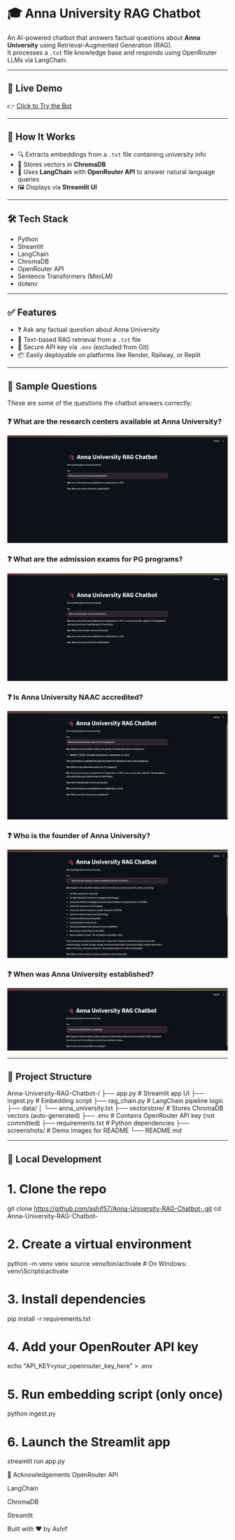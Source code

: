 # 🎓 Anna University RAG Chatbot

An AI-powered chatbot that answers factual questions about **Anna University** using Retrieval-Augmented Generation (RAG).  
It processes a `.txt` file knowledge base and responds using OpenRouter LLMs via LangChain.

---

## 🔗 Live Demo

👉 [Click to Try the Bot](https://anna-university-rag-chatbot.onrender.com)

---

## 🧠 How It Works

- 🔍 Extracts embeddings from a `.txt` file containing university info  
- 🧠 Stores vectors in **ChromaDB**  
- 💬 Uses **LangChain** with **OpenRouter API** to answer natural language queries  
- 🖼️ Displays via **Streamlit UI**

---

## 🛠️ Tech Stack

- Python  
- Streamlit  
- LangChain  
- ChromaDB  
- OpenRouter API  
- Sentence Transformers (MiniLM)  
- dotenv

---

## ✅ Features

- ❓ Ask any factual question about Anna University  
- 🔎 Text-based RAG retrieval from a `.txt` file  
- 🔐 Secure API key via `.env` (excluded from Git)  
- 📦 Easily deployable on platforms like Render, Railway, or Replit

---

## 🧪 Sample Questions

These are some of the questions the chatbot answers correctly:

### ❓ What are the research centers available at Anna University?
![Screenshot 1](https://raw.githubusercontent.com/ashif57/Anna-University-RAG-Chatbot-/main/screenshots/question1.png)

### ❓ What are the admission exams for PG programs?
![Screenshot 2](https://raw.githubusercontent.com/ashif57/Anna-University-RAG-Chatbot-/main/screenshots/question2.png)

### ❓ Is Anna University NAAC accredited?
![Screenshot 3](https://raw.githubusercontent.com/ashif57/Anna-University-RAG-Chatbot-/main/screenshots/question3.png)

### ❓ Who is the founder of Anna University?
![Screenshot 4](https://raw.githubusercontent.com/ashif57/Anna-University-RAG-Chatbot-/main/screenshots/question4.png)

### ❓ When was Anna University established?
![Screenshot 5](https://raw.githubusercontent.com/ashif57/Anna-University-RAG-Chatbot-/main/screenshots/question5.png)

---

## 📁 Project Structure

Anna-University-RAG-Chatbot-/
├── app.py # Streamlit app UI
├── ingest.py # Embedding script
├── rag_chain.py # LangChain pipeline logic
├── data/
│ └── anna_university.txt
├── vectorstore/ # Stores ChromaDB vectors (auto-generated)
├── .env # Contains OpenRouter API key (not committed)
├── requirements.txt # Python dependencies
├── screenshots/ # Demo images for README
└── README.md

---

## 🚀 Local Development


# 1. Clone the repo
git clone https://github.com/ashif57/Anna-University-RAG-Chatbot-.git
cd Anna-University-RAG-Chatbot-

# 2. Create a virtual environment
python -m venv venv
source venv/bin/activate    # On Windows: venv\Scripts\activate

# 3. Install dependencies
pip install -r requirements.txt

# 4. Add your OpenRouter API key
echo "API_KEY=your_openrouter_key_here" > .env

# 5. Run embedding script (only once)
python ingest.py

# 6. Launch the Streamlit app
streamlit run app.py

🙌 Acknowledgements
OpenRouter API

LangChain

ChromaDB

Streamlit

Built with ❤️ by Ashif

